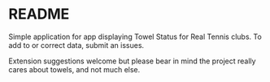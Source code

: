 # README

Simple application for app displaying Towel Status for Real Tennis clubs. To add to or correct data, submit an issues.

Extension suggestions welcome but please bear in mind the project really cares about towels, and not much else.